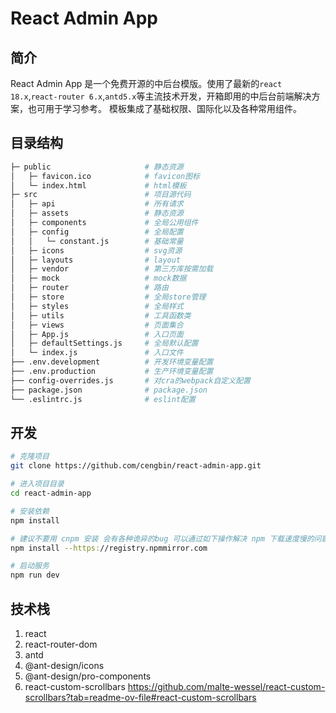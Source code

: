 # React Admin App

## 简介

React Admin App 是一个免费开源的中后台模版。使用了最新的`react 18.x`,`react-router 6.x`,`antd5.x`等主流技术开发，开箱即用的中后台前端解决方案，也可用于学习参考。
模板集成了基础权限、国际化以及各种常用组件。

## 目录结构

```bash
├─ public                     # 静态资源
│   ├─ favicon.ico            # favicon图标
│   └─ index.html             # html模板
├─ src                        # 项目源代码
│   ├─ api                    # 所有请求
│   ├─ assets                 # 静态资源
│   ├─ components             # 全局公用组件
│   ├─ config                 # 全局配置
│   │   └─ constant.js        # 基础常量
│   ├─ icons                  # svg资源
│   ├─ layouts                # layout
│   ├─ vendor                 # 第三方库按需加载
│   ├─ mock                   # mock数据
│   ├─ router                 # 路由
│   ├─ store                  # 全局store管理
│   ├─ styles                 # 全局样式
│   ├─ utils                  # 工具函数类
│   ├─ views                  # 页面集合
│   ├─ App.js                 # 入口页面
│   ├─ defaultSettings.js     # 全局默认配置
│   └─ index.js               # 入口文件
├── .env.development          # 开发环境变量配置
├── .env.production           # 生产环境变量配置
├── config-overrides.js       # 对cra的webpack自定义配置
├── package.json              # package.json
└── .eslintrc.js              # eslint配置
```

## 开发

```bash
# 克隆项目
git clone https://github.com/cengbin/react-admin-app.git

# 进入项目目录
cd react-admin-app

# 安装依赖
npm install

# 建议不要用 cnpm 安装 会有各种诡异的bug 可以通过如下操作解决 npm 下载速度慢的问题
npm install --https://registry.npmmirror.com

# 启动服务
npm run dev
```

## 技术栈

1. react
2. react-router-dom
2. antd
3. @ant-design/icons 
4. @ant-design/pro-components
5. react-custom-scrollbars https://github.com/malte-wessel/react-custom-scrollbars?tab=readme-ov-file#react-custom-scrollbars